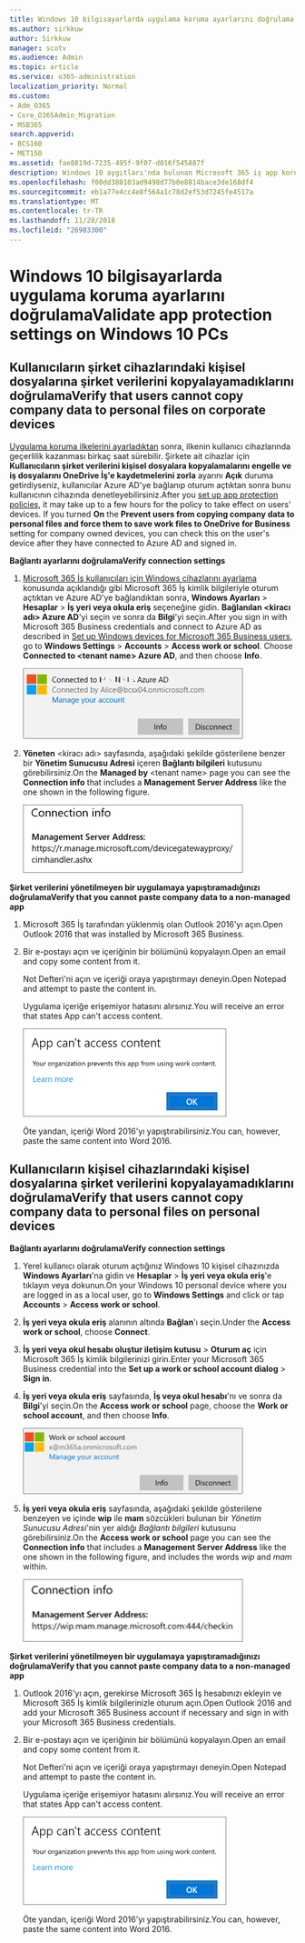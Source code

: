 ```yaml
---
title: Windows 10 bilgisayarlarda uygulama koruma ayarlarını doğrulama
ms.author: sirkkuw
author: Sirkkuw
manager: scotv
ms.audience: Admin
ms.topic: article
ms.service: o365-administration
localization_priority: Normal
ms.custom:
- Adm_O365
- Core_O365Admin_Migration
- MSB365
search.appverid:
- BCS160
- MET150
ms.assetid: fae8819d-7235-495f-9f07-d016f545887f
description: Windows 10 aygıtları'nda bulunan Microsoft 365 iş app koruma ayarlarını doğrulamak öğrenin.
ms.openlocfilehash: f00dd380103ad9498d77b0e8814bace3de168df4
ms.sourcegitcommit: eb1a77e4cc4e8f564a1c78d2ef53d7245fe4517a
ms.translationtype: MT
ms.contentlocale: tr-TR
ms.lasthandoff: 11/28/2018
ms.locfileid: "26983300"
---
```

# <a name="validate-app-protection-settings-on-windows-10-pcs"></a><span data-ttu-id="5c1b1-103">Windows 10 bilgisayarlarda uygulama koruma ayarlarını doğrulama</span><span class="sxs-lookup"><span data-stu-id="5c1b1-103">Validate app protection settings on Windows 10 PCs</span></span>

## <a name="verify-that-users-cannot-copy-company-data-to-personal-files-on-corporate-devices"></a><span data-ttu-id="5c1b1-104">Kullanıcıların şirket cihazlarındaki kişisel dosyalarına şirket verilerini kopyalayamadıklarını doğrulama</span><span class="sxs-lookup"><span data-stu-id="5c1b1-104">Verify that users cannot copy company data to personal files on corporate devices</span></span>

<span data-ttu-id="5c1b1-p101">[Uygulama koruma ilkelerini ayarladıktan](protection-settings-for-windows-10-devices.md) sonra, ilkenin kullanıcı cihazlarında geçerlilik kazanması birkaç saat sürebilir. Şirkete ait cihazlar için **Kullanıcıların şirket verilerini kişisel dosyalara kopyalamalarını engelle ve iş dosyalarını OneDrive İş'e kaydetmelerini zorla** ayarını **Açık** duruma getirdiyseniz, kullanıcılar Azure AD'ye bağlanıp oturum açtıktan sonra bunu kullanıcının cihazında denetleyebilirsiniz.</span><span class="sxs-lookup"><span data-stu-id="5c1b1-p101">After you [set up app protection policies](protection-settings-for-windows-10-devices.md), it may take up to a few hours for the policy to take effect on users' devices. If you turned **On** the **Prevent users from copying company data to personal files and force them to save work files to OneDrive for Business** setting for company owned devices, you can check this on the user's device after they have connected to Azure AD and signed in.</span></span> 
  
 <span data-ttu-id="5c1b1-107">**Bağlantı ayarlarını doğrulama**</span><span class="sxs-lookup"><span data-stu-id="5c1b1-107">**Verify connection settings**</span></span>
  
1. <span data-ttu-id="5c1b1-p102">[Microsoft 365 İş kullanıcıları için Windows cihazlarını ayarlama](set-up-windows-devices.md) konusunda açıklandığı gibi Microsoft 365 İş kimlik bilgileriyle oturum açtıktan ve Azure AD'ye bağlandıktan sonra, **Windows Ayarları** \> **Hesaplar** \> **İş yeri veya okula eriş** seçeneğine gidin. **Bağlanılan \<kiracı adı\> Azure AD**'yi seçin ve sonra da **Bilgi**'yi seçin.</span><span class="sxs-lookup"><span data-stu-id="5c1b1-p102">After you sign in with Microsoft 365 Business credentials and connect to Azure AD as described in [Set up Windows devices for Microsoft 365 Business users](set-up-windows-devices.md), go to **Windows Settings** \> **Accounts** \> **Access work or school**. Choose **Connected to \<tenant name\> Azure AD**, and then choose **Info**.</span></span>
    
    ![Click or tap Info on the Connected to Azure AD dialog.](media/a36ede2b-d1a0-4d4e-8ea7-af39b4b63890.png)
  
2. <span data-ttu-id="5c1b1-111">**Yöneten** \<kiracı adı\> sayfasında, aşağıdaki şekilde gösterilene benzer bir **Yönetim Sunucusu Adresi** içeren **Bağlantı bilgileri** kutusunu görebilirsiniz.</span><span class="sxs-lookup"><span data-stu-id="5c1b1-111">On the **Managed by** \<tenant name\> page you can see the **Connection info** that includes a **Management Server Address** like the one shown in the following figure.</span></span> 
    
    ![Managed by page shows connection info of the device manager URL.](media/47515a8e-2d0c-4bea-99f0-6b2545b88a11.png)
  
 <span data-ttu-id="5c1b1-113">**Şirket verilerini yönetilmeyen bir uygulamaya yapıştıramadığınızı doğrulama**</span><span class="sxs-lookup"><span data-stu-id="5c1b1-113">**Verify that you cannot paste company data to a non-managed app**</span></span>
  
1. <span data-ttu-id="5c1b1-114">Microsoft 365 İş tarafından yüklenmiş olan Outlook 2016'yı açın.</span><span class="sxs-lookup"><span data-stu-id="5c1b1-114">Open Outlook 2016 that was installed by Microsoft 365 Business.</span></span>
    
2. <span data-ttu-id="5c1b1-115">Bir e-postayı açın ve içeriğinin bir bölümünü kopyalayın.</span><span class="sxs-lookup"><span data-stu-id="5c1b1-115">Open an email and copy some content from it.</span></span>
    
    <span data-ttu-id="5c1b1-116">Not Defteri'ni açın ve içeriği oraya yapıştırmayı deneyin.</span><span class="sxs-lookup"><span data-stu-id="5c1b1-116">Open Notepad and attempt to paste the content in.</span></span>
    
    <span data-ttu-id="5c1b1-117">Uygulama içeriğe erişemiyor hatasını alırsınız.</span><span class="sxs-lookup"><span data-stu-id="5c1b1-117">You will receive an error that states App can't access content.</span></span>
    
    ![A dialog that states app can't access content when you paste into an unmanaged app.](media/5e82b154-cf2f-43c8-ae80-b45d8ad80e56.png)
  
    <span data-ttu-id="5c1b1-119">Öte yandan, içeriği Word 2016'yı yapıştırabilirsiniz.</span><span class="sxs-lookup"><span data-stu-id="5c1b1-119">You can, however, paste the same content into Word 2016.</span></span>
    
## <a name="verify-that-users-cannot-copy-company-data-to-personal-files-on-personal-devices"></a><span data-ttu-id="5c1b1-120">Kullanıcıların kişisel cihazlarındaki kişisel dosyalarına şirket verilerini kopyalayamadıklarını doğrulama</span><span class="sxs-lookup"><span data-stu-id="5c1b1-120">Verify that users cannot copy company data to personal files on personal devices</span></span>

 <span data-ttu-id="5c1b1-121">**Bağlantı ayarlarını doğrulama**</span><span class="sxs-lookup"><span data-stu-id="5c1b1-121">**Verify connection settings**</span></span>
  
1. <span data-ttu-id="5c1b1-122">Yerel kullanıcı olarak oturum açtığınız Windows 10 kişisel cihazınızda **Windows Ayarları**'na gidin ve **Hesaplar** \> **İş yeri veya okula eriş**'e tıklayın veya dokunun.</span><span class="sxs-lookup"><span data-stu-id="5c1b1-122">On your Windows 10 personal device where you are logged in as a local user, go to **Windows Settings** and click or tap **Accounts** \> **Access work or school**.</span></span>
    
2. <span data-ttu-id="5c1b1-123">**İş yeri veya okula eriş** alanının altında **Bağlan**'ı seçin.</span><span class="sxs-lookup"><span data-stu-id="5c1b1-123">Under the **Access work or school**, choose **Connect**.</span></span>
    
3. <span data-ttu-id="5c1b1-124">**İş yeri veya okul hesabı oluştur iletişim kutusu** \> **Oturum aç** için Microsoft 365 İş kimlik bilgilerinizi girin.</span><span class="sxs-lookup"><span data-stu-id="5c1b1-124">Enter your Microsoft 365 Business credential into the **Set up a work or school account dialog** \> **Sign in**.</span></span>
    
4. <span data-ttu-id="5c1b1-125">**İş yeri veya okula eriş** sayfasında, **İş veya okul hesabı**'nı ve sonra da **Bilgi**'yi seçin.</span><span class="sxs-lookup"><span data-stu-id="5c1b1-125">On the **Access work or school** page, choose the **Work or school account**, and then choose **Info**.</span></span>
    
    ![Click or tap Info on the Work or school account dalog.](media/63bd8b32-cb32-4afa-8ce0-6070ac403abc.png)
  
5. <span data-ttu-id="5c1b1-127">**İş yeri veya okula eriş** sayfasında, aşağıdaki şekilde gösterilene benzeyen ve içinde  **wip**  ile  **mam**  sözcükleri bulunan bir *Yönetim Sunucusu Adresi*'nin yer aldığı *Bağlantı bilgileri* kutusunu görebilirsiniz.</span><span class="sxs-lookup"><span data-stu-id="5c1b1-127">On the **Access work or school** page you can see the **Connection info** that includes a **Management Server Address** like the one shown in the following figure, and includes the words  *wip*  and  *mam*  within.</span></span> 
    
    ![Managed by page shows connection info URL that includes the words mam and wpi.](media/abd4eaf4-44fa-4538-a3e8-1e0d331dfe1e.png)
  
 <span data-ttu-id="5c1b1-129">**Şirket verilerini yönetilmeyen bir uygulamaya yapıştıramadığınızı doğrulama**</span><span class="sxs-lookup"><span data-stu-id="5c1b1-129">**Verify that you cannot paste company data to a non-managed app**</span></span>
  
1. <span data-ttu-id="5c1b1-130">Outlook 2016'yı açın, gerekirse Microsoft 365 İş hesabınızı ekleyin ve Microsoft 365 İş kimlik bilgilerinizle oturum açın.</span><span class="sxs-lookup"><span data-stu-id="5c1b1-130">Open Outlook 2016 and add your Microsoft 365 Business account if necessary and sign in with your Microsoft 365 Business credentials.</span></span>
    
2. <span data-ttu-id="5c1b1-131">Bir e-postayı açın ve içeriğinin bir bölümünü kopyalayın.</span><span class="sxs-lookup"><span data-stu-id="5c1b1-131">Open an email and copy some content from it.</span></span>
    
    <span data-ttu-id="5c1b1-132">Not Defteri'ni açın ve içeriği oraya yapıştırmayı deneyin.</span><span class="sxs-lookup"><span data-stu-id="5c1b1-132">Open Notepad and attempt to paste the content in.</span></span>
    
    <span data-ttu-id="5c1b1-133">Uygulama içeriğe erişemiyor hatasını alırsınız.</span><span class="sxs-lookup"><span data-stu-id="5c1b1-133">You will receive an error that states App can't access content.</span></span>
    
    ![A dialog that states app can't access content when you paste into an unmanaged app.](media/5e82b154-cf2f-43c8-ae80-b45d8ad80e56.png)
  
    <span data-ttu-id="5c1b1-135">Öte yandan, içeriği Word 2016'yı yapıştırabilirsiniz.</span><span class="sxs-lookup"><span data-stu-id="5c1b1-135">You can, however, paste the same content into Word 2016.</span></span>
    

